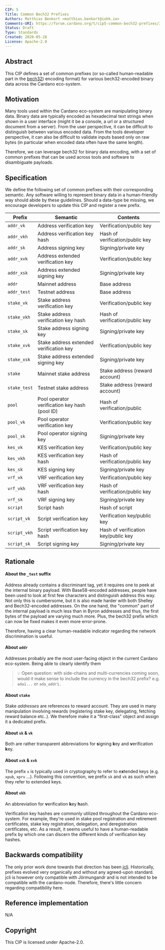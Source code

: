 ```yaml
---
CIP: 5
Title: Common Bech32 Prefixes
Authors: Matthias Benkort <matthias.benkort@iohk.io>
Comments-URI: https://forum.cardano.org/t/cip5-common-bech32-prefixes/35189
Status: Draft
Type: Standards
Created: 2020-05-28
License: Apache-2.0
---
```


## Abstract

This CIP defines a set of common prefixes (or so-called human-readable part in the [bech32](https://github.com/bitcoin/bips/blob/master/bip-0173.mediawiki)) encoding format) for various bech32-encoded binary data across the Cardano eco-system.

## Motivation

Many tools used within the Cardano eco-system are manipulating binary data. Binary data are typically encoded as hexadecimal text strings when shown in a user interface (might it be a console, a url or a structured document from a server). From the user perspective, it can be difficult to distinguish between various encoded data. From the tools developer perspective, it can also be difficult to validate inputs based only on raw bytes (in particular when encoded data often have the same length).

Therefore, we can leverage bech32 for binary data encoding, with a set of common prefixes that can be used across tools and software to disambiguate payloads.

## Specification

We define the following set of common prefixes with their corresponding semantic. Any software willing to represent binary data in a human-friendly way should abide by these guidelines. Should a data-type be missing, we encourage developers to update this CIP and register a new prefix.

| Prefix       | Semantic                                      | Contents
| ---          | ---                                           | ---
| `addr_vk`    | Address verification key                      | Verification/public key
| `addr_vkh`   | Address verification key hash                 | Hash of verification/public key
| `addr_sk`    | Address signing key                           | Signing/private key
| `addr_xvk`   | Address extended verification key             | Verification/public key
| `addr_xsk`   | Address extended signing key                  | Signing/private key
| `addr`       | Mainnet address                               | Base address
| `addr_test`  | Testnet address                               | Base address
| `stake_vk`   | Stake address verification key                | Verification/public key
| `stake_vkh`  | Stake address verification key hash           | Hash of verification/public key
| `stake_sk`   | Stake address signing key                     | Signing/private key
| `stake_xvk`  | Stake address extended verification key       | Verification/public key
| `stake_xsk`  | Stake address extended signing key            | Signing/private key
| `stake`      | Mainnet stake address                         | Stake address (reward account)
| `stake_test` | Testnet stake address                         | Stake address (reward account)
| `pool`       | Pool operator verification key hash (pool ID) | Hash of verification/public
| `pool_vk`    | Pool operator verification key                | Verification/public key
| `pool_sk`    | Pool operator signing key                     | Signing/private key
| `kes_vk`     | KES verification key                          | Verification/public key
| `kes_vkh`    | KES verification key hash                     | Hash of verification/public key
| `kes_sk`     | KES signing key                               | Signing/private key
| `vrf_vk`     | VRF verification key                          | Verification/public key
| `vrf_vkh`    | VRF verification key hash                     | Hash of verification/public key
| `vrf_sk`     | VRF signing key                               | Signing/private key
| `script`     | Script hash                                   | Hash of script
| `script_vk`  | Script verification key                       | Verification key/public key
| `script_vkh` | Script verification key hash                  | Hash of verification key/public key
| `script_sk`  | Script signing key                            | Signing/private key

## Rationale

#### About the `_test` suffix

Address already contains a discriminant tag, yet it requires one to peek at the internal binary payload. With Base58-encoded addresses, people have been used to look at first few characters and distinguish address this way. Not only this is cumbersome, but it is also made harder with both Shelley and Bech32-encoded addresses. On the one hand, the "common" part of the internal payload is much less than in Byron addresses and thus, the first bytes of the payload are varying much more. Plus, the bech32 prefix which can now be fixed makes it even more error-prone.

Therefore, having a clear human-readable indicator regarding the network discrimination is useful.

#### About `addr`

Addresses probably are the most user-facing object in the current Cardano eco-system. Being able to clearly identify them

> :bulb: Open question: with side-chains and multi-currencies coming soon, would it make sense to include the currency in the bech32 prefix? e.g. `ada1...` or `ada_addr1.`

#### About `stake`

Stake _addresses_ are references to reward account. They are used in many manipulation involving rewards (registering stake key, delegating, fetching reward balance etc..). We therefore make it a "first-class" object and assign it a dedicated prefix.

#### About `sk` & `vk`

Both are rather transparent abbreviations for **s**igning **k**ey and **v**erification **k**ey.

#### About `xsk` & `xvk`

The prefix `x` is typically used in cryptography to refer to e**x**tended keys (e.g. `xpub`, `xprv` ...). Following this convention, we prefix `sk` and `vk` as such when they refer to extended keys.

#### About `vkh`

An abbreviation for **v**erification **k**ey **h**ash.

Verification key hashes are commonly utilized throughout the Cardano
eco-system. For example, they're used in stake pool registration and
retirement certificates, stake key registration, delegation, and
deregistration certificates, etc. As a result, it seems useful to have a
human-readable prefix by which one can discern the different kinds of
verification key hashes.

## Backwards compatibility

The only prior work done towards that direction has been [jcli](https://input-output-hk.github.io/jormungandr/jcli/introduction.html). Historically, prefixes evolved very organically and without any agreed-upon standard. jcli is however only compatible with Jörmungandr and is not intended to be compatible with the cardano-node. Therefore, there's little concern regarding compatibility here.

## Reference implementation

N/A

## Copyright

This CIP is licensed under Apache-2.0.
